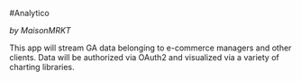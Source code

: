 #Analytico

*by MaisonMRKT*

This app will stream GA data belonging to e-commerce managers and other clients. Data will be authorized via OAuth2 and visualized via a variety of charting libraries.
